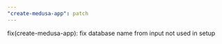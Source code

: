 ```yaml
---
"create-medusa-app": patch
---
```


fix(create-medusa-app): fix database name from input not used in setup
